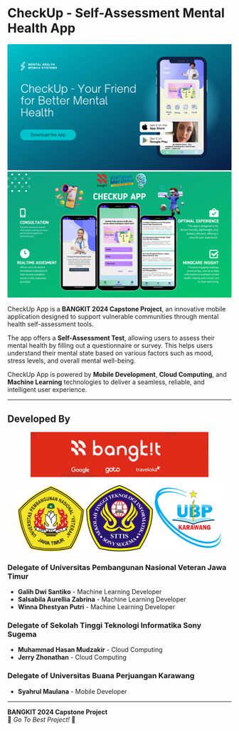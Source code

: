<h1>CheckUp - Self-Assessment Mental Health App</h1>
<img src="https://raw.githubusercontent.com/yukinime/logo/main/images/CheckUp.png" alt="Universitas Brawijaya Logo">
<img src="https://raw.githubusercontent.com/yukinime/logo/main/images/ui.png" alt="Universitas Brawijaya Logo">
<p>CheckUp App is a <strong>BANGKIT 2024 Capstone Project</strong>, an innovative mobile application designed to support vulnerable communities through mental health self-assessment tools.</p>

<p>The app offers a <strong>Self-Assessment Test</strong>, allowing users to assess their mental health by filling out a questionnaire or survey. This helps users understand their mental state based on various factors such as mood, stress levels, and overall mental well-being.</p>

<p>CheckUp App is powered by <strong>Mobile Development</strong>, <strong>Cloud Computing</strong>, and <strong>Machine Learning</strong> technologies to deliver a seamless, reliable, and intelligent user experience.</p>

<hr>

<h2>Developed By</h2>

<p align="center">
  <img src="https://raw.githubusercontent.com/yukinime/logo/main/images/bangkit.png" alt="Bangkit Logo" width="400"
</p>

<p align="center">
  <img src="https://raw.githubusercontent.com/yukinime/logo/main/images/UPN.png" alt="Universitas Brawijaya Logo" width="150">
  <img src="https://raw.githubusercontent.com/yukinime/logo/main/images/STTIS.png" alt="Politeknik Negeri Indramayu Logo" width="150">
  <img src="https://raw.githubusercontent.com/yukinime/logo/main/images/UBP.png" alt="Universitas UBP Logo" width="150">
</p>

<h3>Delegate of Universitas Pembangunan Nasional Veteran Jawa Timur</h3>
<ul>
  <li><strong>Galih Dwi Santiko</strong> - Machine Learning Developer</li>
  <li><strong>Salsabila Aurellia Zabrina</strong> - Machine Learning Developer</li>
  <li><strong>Winna Dhestyan Putri</strong> - Machine Learning Developer</li>
</ul>

<h3>Delegate of Sekolah Tinggi Teknologi Informatika Sony Sugema</h3>
<ul>
  <li><strong>Muhammad Hasan Mudzakir</strong> - Cloud Computing</li>
  <li><strong>Jerry Zhonathan</strong> - Cloud Computing</li>
</ul>

<h3>Delegate of Universitas Buana Perjuangan Karawang</h3>
<ul>
  <li><strong>Syahrul Maulana</strong> - Mobile Developer</li>
</ul>

<hr>

<p><strong>BANGKIT 2024 Capstone Project</strong><br>
🎯 <em>Go To Best Project!</em> 🎯</p>
